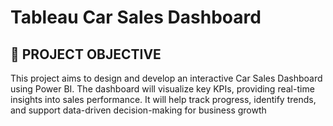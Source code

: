 # Tableau Car Sales Dashboard

## 🚀 PROJECT OBJECTIVE


This project aims to design and develop an interactive Car Sales Dashboard using Power BI. The dashboard will visualize key KPIs, providing real-time insights into sales performance. It will help track progress, identify trends, and support data-driven decision-making for business growth
